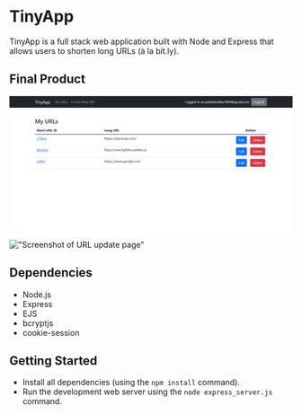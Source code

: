 # TinyApp

TinyApp is a full stack web application built with Node and Express that allows users to shorten long URLs (à la bit.ly).

## Final Product

!["Screenshot of list of URLs page"](https://raw.githubusercontent.com/Darshita-04/tinyapp/master/docs/url-page.png)
!["Screenshot of URL update page"](https://raw.githubusercontent.com/Darshita-04/tinyapp/blob/master/docs/url-edit.png)

## Dependencies

- Node.js
- Express
- EJS
- bcryptjs
- cookie-session

## Getting Started

- Install all dependencies (using the `npm install` command).
- Run the development web server using the `node express_server.js` command.
